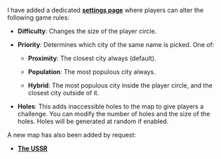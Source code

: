 I have added a dedicated **[settings page](/settings)** where players can alter the following game rules:

- **Difficulty**: Changes the size of the player circle.

- **Priority**: Determines which city of the same name is picked. One of:

  - **Proximity**: The closest city always (default).

  - **Population**: The most populous city always.

  - **Hybrid**: The most populous city inside the player circle, and the closest city outside of it.

- **Holes**: This adds inaccessible holes to the map to give players a challenge. You can modify the number of holes and the size of the holes. Holes will be generated at random if enabled.

A new map has also been added by request:

- **[The USSR](/singleplayer/ussr)**
